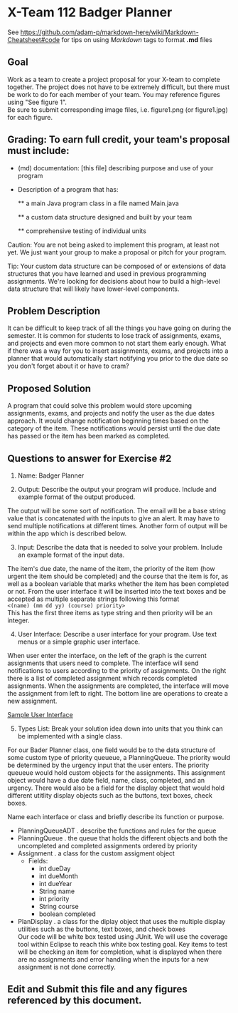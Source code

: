 # X-Team 112 Badger Planner

See https://github.com/adam-p/markdown-here/wiki/Markdown-Cheatsheet#code for tips on using *Markdown* tags to format __.md__ files

## Goal

Work as a team to create a project proposal for your X-team to complete together.
The project does not have to be extremely difficult,
but there must be work to do for each member of your team.
You may reference figures using "See figure 1".  
Be sure to submit corresponding image files, i.e. figure1.png (or figure1.jpg) for each figure.

## Grading: To earn full credit, your team's proposal must include:

* (md) documentation: [this file] describing purpose and use of your program

* Description of a program that has:

  ** a main Java program class in a file named Main.java
  
  ** a custom data structure designed and built by your team
  
  ** comprehensive testing of individual units
  
 Caution: You are not being asked to implement this program, at least not yet. 
 We just want your group to make a proposal or pitch for your program.
 
 Tip: Your custom data structure can be composed of or extensions of data structures that you have learned and used in previous programming assignments.  We're looking for decisions about how to build a high-level data structure that will likely have lower-level components.

## Problem Description

It can be difficult to keep track of all the things you have going on during the semester. It is common for students to lose track of assignments, exams, and projects and even more common to not start them early enough. What if there was a way for you to insert assignments, exams, and projects into a planner that would automatically start notifying you prior to the due date so you don't forget about it or have to cram?

## Proposed Solution

A program that could solve this problem would store upcoming assignments, exams, and projects and notify the user as the due dates approach. It would change notification beginning times based on the category of the item. These notifications would persist until the due date has passed or the item has been marked as completed. 

## Questions to answer for Exercise #2

1. Name: Badger Planner


2. Output: Describe the output your program will produce. Include and example format of the output produced.

The output will be some sort of notification. The email will be a base string value that is concatenated with the inputs to give an alert. It may have to send multiple notifications at different times.  Another form of output will be within the app which is described below. 


3. Input: Describe the data that is needed to solve your problem. Include an example format of the input data.

The item's due date, the name of the item, the priority of the item (how urgent the item should be completed) and the course that the item is for, as well as a boolean variable that marks whether the item has been completed or not. From the user interface it will be inserted into the text boxes and be accepted as multiple separate strings following this format  
`<(name) (mm dd yy) (course) priority>`  
This has the first three items as type string and then priority will be an integer.


4. User Interface: Describe a user interface for your program.  Use text menus or a simple graphic user interface.

When user enter the interface, on the left of the graph is the current assignments that users need to complete. The interface will send notifications to users according to the priority of assignments. On the right there is a list of completed assignment which records completed assignments. When the assignments are completed, the interface will move the assignment from left to right. The bottom line are operations to create a new assignment. 

[Sample User Interface](https://drive.google.com/open?id=1hKOlTOXYx_IMB-r_j_UAClqE0BM5muOl)


5. Types List: Break your solution idea down into units that you think can be implemented with a single class.

For our Bader Planner class, one field would be to the data structure of some custom type of priority queueue, a PlanningQueue. The priority would be determined by the urgency input that the user enters. The priority queueue would hold custom objects for the assignments. This assignment object would have a due date field, name, class, completed, and an urgency. There would also be a field for the display object that would hold different utitlity display objects such as the buttons, text boxes, check boxes.

Name each interface or class and briefly describe its function or purpose.

* PlanningQueueADT . describe the functions and rules for the queue
* PlanningQueue . the queue that holds the different objects and both the uncompleted and completed assignments ordered by priority
* Assignment . a class for the custom assigment object
    * Fields:
        * int dueDay
        * int dueMonth
        * int dueYear
        * String name
        * int priority
        * String course
        * boolean completed
* PlanDisplay . a class for the diplay object that uses the multiple display utilities such as the buttons, text boxes, and check boxes   
Our code will be white box tested using JUnit. We will use the coverage tool within Eclipse to reach this white box testing goal. Key items to test will be checking an item for completion, what is displayed when there are no assignments and error handling when the inputs for a new assignment is not done correctly.

## Edit and Submit this file and any figures referenced by this document.

